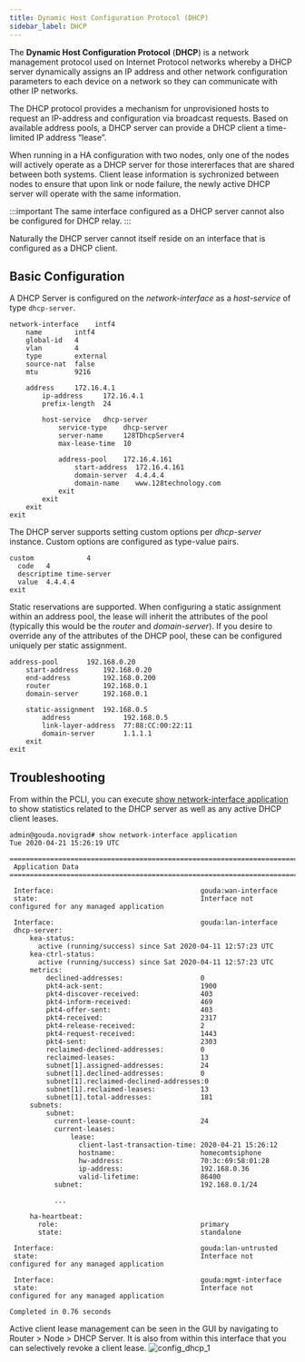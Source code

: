 ```yaml
---
title: Dynamic Host Configuration Protocol (DHCP)
sidebar_label: DHCP
---
```


The **Dynamic Host Configuration Protocol** (**DHCP**) is a network management protocol used on Internet Protocol networks whereby a DHCP server dynamically assigns an IP address and other network configuration parameters to each device on a network so they can communicate with other IP networks.

The DHCP protocol provides a mechanism for unprovisioned hosts to request an IP-address and configuration via broadcast requests. Based on available address pools, a DHCP server can provide a DHCP client a time-limited IP address “lease”.

When running in a HA configuration with two nodes, only one of the nodes will actively operate as a DHCP server for those intererfaces that are shared between both systems. Client lease information is sychronized between nodes to ensure that upon link or node failure, the newly active DHCP server will operate with the same information.

:::important
The same interface configured as a DHCP server cannot also be configured for DHCP relay.
:::

Naturally the DHCP server cannot itself reside on an interface that is configured as a DHCP client.

## Basic Configuration
A DHCP Server is configured on the _network-interface_ as a _host-service_ of type `dhcp-server`.

```
network-interface    intf4
    name        intf4
    global-id   4
    vlan        4
    type        external
    source-nat  false
    mtu         9216

    address     172.16.4.1
        ip-address     172.16.4.1
        prefix-length  24

        host-service   dhcp-server
            service-type    dhcp-server
            server-name     128TDhcpServer4
            max-lease-time  10

            address-pool    172.16.4.161
                start-address  172.16.4.161
                domain-server  4.4.4.4
                domain-name    www.128technology.com
            exit
        exit
    exit
exit
```
The DHCP server supports setting custom options per _dhcp-server_ instance.  Custom options are configured as type-value pairs.

```
custom             4
  code   4
  descriptime time-server
  value  4.4.4.4
exit
```

Static reservations are supported.  When configuring a static assignment within an address pool, the lease will inherit the attributes of the pool (typically this would be the _router_ and _domain-server_).  If you desire to override any of the attributes of the DHCP pool, these can be configured uniquely per static assignment.

```
address-pool       192.168.0.20
    start-address      192.168.0.20
    end-address        192.168.0.200
    router             192.168.0.1
    domain-server      192.168.0.1

    static-assignment  192.168.0.5
        address             192.168.0.5
        link-layer-address  77:88:CC:00:22:11
        domain-server       1.1.1.1
    exit
exit
```



## Troubleshooting

From within the PCLI, you can execute [show network-interface application](cli_reference.md#show-network-interface-application) to show statistics related to the DHCP server as well as any active DHCP client leases.

```
admin@gouda.novigrad# show network-interface application
Tue 2020-04-21 15:26:19 UTC

====================================================================================================
 Application Data
====================================================================================================

 Interface:                                    gouda:wan-interface
 state:                                        Interface not configured for any managed application

 Interface:                                    gouda:lan-interface
 dhcp-server:
     kea-status:
       active (running/success) since Sat 2020-04-11 12:57:23 UTC
     kea-ctrl-status:
       active (running/success) since Sat 2020-04-11 12:57:23 UTC
     metrics:
         declined-addresses:                   0
         pkt4-ack-sent:                        1900
         pkt4-discover-received:               403
         pkt4-inform-received:                 469
         pkt4-offer-sent:                      403
         pkt4-received:                        2317
         pkt4-release-received:                2
         pkt4-request-received:                1443
         pkt4-sent:                            2303
         reclaimed-declined-addresses:         0
         reclaimed-leases:                     13
         subnet[1].assigned-addresses:         24
         subnet[1].declined-addresses:         0
         subnet[1].reclaimed-declined-addresses:0
         subnet[1].reclaimed-leases:           13
         subnet[1].total-addresses:            181
     subnets:
         subnet:
           current-lease-count:                24
           current-leases:
               lease:
                 client-last-transaction-time: 2020-04-21 15:26:12
                 hostname:                     homecomtsiphone
                 hw-address:                   70:3c:69:58:01:28
                 ip-address:                   192.168.0.36
                 valid-lifetime:               86400
           subnet:                             192.168.0.1/24

           ...

     ha-heartbeat:
       role:                                   primary
       state:                                  standalone

 Interface:                                    gouda:lan-untrusted
 state:                                        Interface not configured for any managed application

 Interface:                                    gouda:mgmt-interface
 state:                                        Interface not configured for any managed application

Completed in 0.76 seconds
```
Active client lease management can be seen in the GUI by navigating to Router > Node > DHCP Server.  It is also from within this interface that you can selectively revoke a client lease.
![config_dhcp_1](/img/config_dhcp_1.png)
